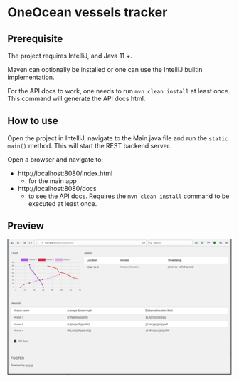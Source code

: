 # OneOcean vessels tracker

## Prerequisite
The project requires IntelliJ, and Java 11 +.

Maven can optionally be installed or one can use the IntelliJ builtin implementation.

For the API docs to work, one needs to run `mvn clean install` at least once. This command will generate the API docs html. 

## How to use

Open the project in IntelliJ, navigate to the Main.java file and run the `static main()` method.
This will start the REST backend server.

Open a browser and navigate to:

- http://localhost:8080/index.html
  - for the main app
- http://localhost:8080/docs
  - to see the API docs. Requires the `mvn clean install` command to be executed at least once.

## Preview

![plot](./Screenshot_20230227_122831.png)